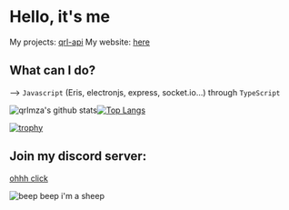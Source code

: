 # Hello, it's me


My projects: [qrl-api](https://ap.ext-repo.qc.lu/)
My website: [here](https://ext-repo.qc.lu)

## What can I do?

--> `Javascript` (Eris, electronjs, express, socket.io...) through `TypeScript` 


![qrlmza's github stats](https://github-readme-stats.vercel.app/api?username=qrlmzaa&show_icons=true&theme=algolia)[![Top Langs](https://github-readme-stats.vercel.app/api/top-langs/?username=qrlmzaa&theme=algolia)](https://github.com/anuraghazra/github-readme-stats)



[![trophy](https://github-profile-trophy.vercel.app/?username=qrlmzaa&theme=chalk)](https://github.com/ryo-ma/github-profile-trophy)




## Join my discord server:

[ohhh click](https://discord.gg/RTSJENYQtD)


![beep beep i'm a sheep](https://media.tenor.com/-N5vlswD6iwAAAAi/discord.gif)

<!---
qrlmzaa/qrlmzaa is a ✨ special ✨ repository because its `README.md` (this file) appears on your GitHub profile.
You can click the Preview link to take a look at your changes.
--->

